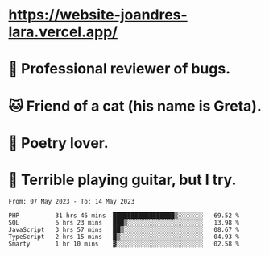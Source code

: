# https://website-joandres-lara.vercel.app/
# 🐛 Professional reviewer of bugs.
# 🐱 Friend of a cat (his name is Greta).
# 📜 Poetry lover.
# 🎸 Terrible playing guitar, but I try.

<!--START_SECTION:waka-->

```text
From: 07 May 2023 - To: 14 May 2023

PHP          31 hrs 46 mins  █████████████████▒░░░░░░░   69.52 %
SQL          6 hrs 23 mins   ███▒░░░░░░░░░░░░░░░░░░░░░   13.98 %
JavaScript   3 hrs 57 mins   ██▒░░░░░░░░░░░░░░░░░░░░░░   08.67 %
TypeScript   2 hrs 15 mins   █▒░░░░░░░░░░░░░░░░░░░░░░░   04.93 %
Smarty       1 hr 10 mins    ▓░░░░░░░░░░░░░░░░░░░░░░░░   02.58 %
```

<!--END_SECTION:waka-->
